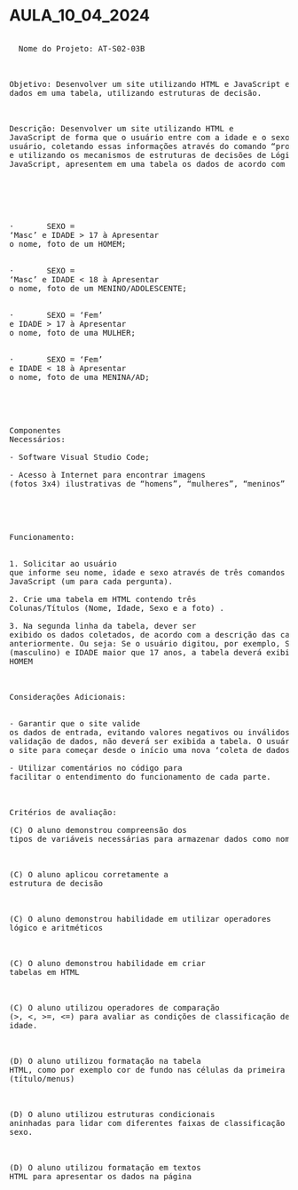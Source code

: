 # AULA_10_04_2024

<pre>

  Nome do Projeto: AT-S02-03B



Objetivo: Desenvolver um site utilizando HTML e JavaScript e apresentar os
dados em uma tabela, utilizando estruturas de decisão.



Descrição: Desenvolver um site utilizando HTML e
JavaScript de forma que o usuário entre com a idade e o sexo de um determinado
usuário, coletando essas informações através do comando “prompt” do JavaScript
e utilizando os mecanismos de estruturas de decisões de Lógica de Programação e
JavaScript, apresentem em uma tabela os dados de acordo com as categorias.






·       SEXO =
‘Masc’ e IDADE > 17 à Apresentar
o nome, foto de um HOMEM;


·       SEXO =
‘Masc’ e IDADE < 18 à Apresentar
o nome, foto de um MENINO/ADOLESCENTE;


·       SEXO = ‘Fem’
e IDADE > 17 à Apresentar
o nome, foto de uma MULHER;


·       SEXO = ‘Fem’
e IDADE < 18 à Apresentar
o nome, foto de uma MENINA/AD;


 


Componentes
Necessários:

- Software Visual Studio Code;

- Acesso à Internet para encontrar imagens
(fotos 3x4) ilustrativas de “homens”, “mulheres”, “meninos” e “meninas”;





Funcionamento:


1. Solicitar ao usuário
que informe seu nome, idade e sexo através de três comandos “PROMPT”s do
JavaScript (um para cada pergunta).

2. Crie uma tabela em HTML contendo três
Colunas/Títulos (Nome, Idade, Sexo e a foto) .

3. Na segunda linha da tabela, dever ser
exibido os dados coletados, de acordo com a descrição das categorias listas
anteriormente. Ou seja: Se o usuário digitou, por exemplo, SEXO = “M”
(masculino) e IDADE maior que 17 anos, a tabela deverá exibir uma foto de um
HOMEM



Considerações Adicionais:


- Garantir que o site valide
os dados de entrada, evitando valores negativos ou inválidos. Caso não atenda a
validação de dados, não deverá ser exibida a tabela. O usuário deverá atualizar
o site para começar desde o início uma nova ‘coleta de dados’.

- Utilizar comentários no código para
facilitar o entendimento do funcionamento de cada parte.



Critérios de avaliação:

(C) O aluno demonstrou compreensão dos
tipos de variáveis necessárias para armazenar dados como nome, idade e sexo



(C) O aluno aplicou corretamente a
estrutura de decisão



(C) O aluno demonstrou habilidade em utilizar operadores
lógico e aritméticos



(C) O aluno demonstrou habilidade em criar
tabelas em HTML



(C) O aluno utilizou operadores de comparação
(>, <, >=, <=) para avaliar as condições de classificação de
idade.



(D) O aluno utilizou formatação na tabela
HTML, como por exemplo cor de fundo nas células da primeira linha
(título/menus)



(D) O aluno utilizou estruturas condicionais
aninhadas para lidar com diferentes faixas de classificação de idade e
sexo.



(D) O aluno utilizou formatação em textos
HTML para apresentar os dados na página
</pre>
